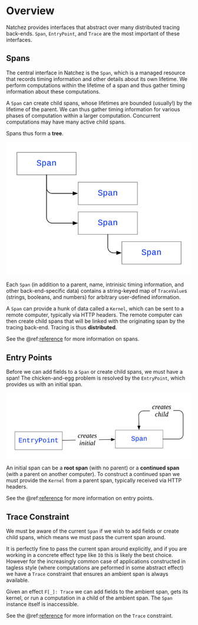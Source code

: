 # Overview

Natchez provides interfaces that abstract over many distributed tracing back-ends. `Span`, `EntryPoint`, and `Trace` are the most important of these interfaces.

## Spans

The central interface in Natchez is the `Span`, which is a managed resource that records timing information and other details about its own lifetime. We perform computations within the lifetime of a span and thus gather timing information about these computations.

A `Span` can create child spans, whose lifetimes are bounded (usually!) by the lifetime of the parent. We can thus gather timing information for various phases of computation within a larger computation. Concurrent computations may have many active child spans.

Spans thus form a **tree**.

![](tree.svg)

Each `Span` (in addition to a parent, name, intrinisic timing information, and other back-end-specific data) contains a string-keyed map of `TraceValue`s (strings, booleans, and numbers) for arbitrary user-defined information.

A `Span` can provide a hunk of data called a `Kernel`, which can be sent to a remote computer, typically via HTTP headers. The remote computer can then create child spans that will be linked with the originating span by the tracing back-end. Tracing is thus **distributed**.

See the @ref:[reference](reference/spans.md) for more information on spans.

## Entry Points

Before we can add fields to a `Span` or create child spans, we must have a span! The chicken-and-egg problem is resolved by the `EntryPoint`, which provides us with an initial span.

![](entrypoint.svg)

An initial span can be a **root span** (with no parent) or a **continued span** (with a parent on another computer). To construct a continued span we must provide the `Kernel` from a parent span, typically received via HTTP headers.

See the @ref:[reference](reference/entrypoints.md) for more information on entry points.

## Trace Constraint

We must be aware of the current `Span` if we wish to add fields or create child spans, which means we must pass the current span around.

It is perfectly fine to pass the current span around explicitly, and if you are working in a concrete effect type like `IO` this is likely the best choice. However for the increasingly common case of applications constructed in tagless style (where computations are peformed in some abstract effect) we have a `Trace` constraint that ensures an ambient span is always available.

Given an effect `F[_]: Trace` we can add fields to the ambient span, gets its kernel, or run a computation in a child of the ambient span. The `Span` instance itself is inaccessible.

See the @ref:[reference](reference/trace.md) for more information on the `Trace` constraint.
